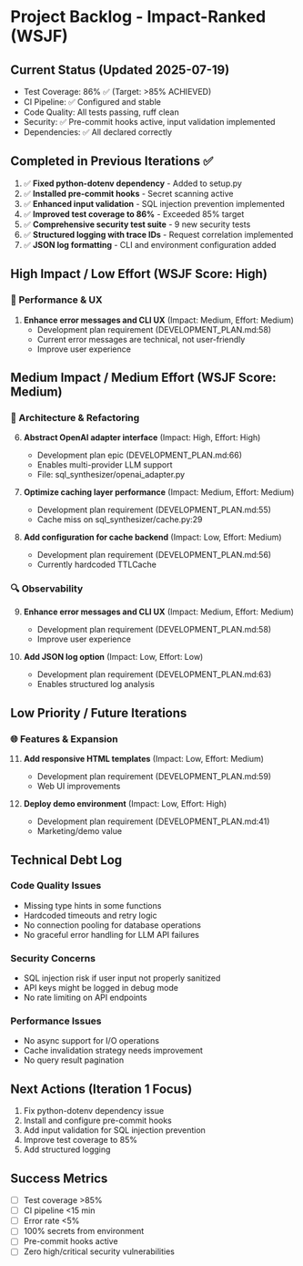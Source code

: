 # Project Backlog - Impact-Ranked (WSJF)

## Current Status (Updated 2025-07-19)
- Test Coverage: 86% ✅ (Target: >85% ACHIEVED)
- CI Pipeline: ✅ Configured and stable
- Code Quality: All tests passing, ruff clean
- Security: ✅ Pre-commit hooks active, input validation implemented
- Dependencies: ✅ All declared correctly

## Completed in Previous Iterations ✅
1. ✅ **Fixed python-dotenv dependency** - Added to setup.py
2. ✅ **Installed pre-commit hooks** - Secret scanning active
3. ✅ **Enhanced input validation** - SQL injection prevention implemented
4. ✅ **Improved test coverage to 86%** - Exceeded 85% target
5. ✅ **Comprehensive security test suite** - 9 new security tests
6. ✅ **Structured logging with trace IDs** - Request correlation implemented
7. ✅ **JSON log formatting** - CLI and environment configuration added

## High Impact / Low Effort (WSJF Score: High)

### 🚀 Performance & UX  
1. **Enhance error messages and CLI UX** (Impact: Medium, Effort: Medium)
   - Development plan requirement (DEVELOPMENT_PLAN.md:58)
   - Current error messages are technical, not user-friendly
   - Improve user experience

## Medium Impact / Medium Effort (WSJF Score: Medium)

### 🔧 Architecture & Refactoring
6. **Abstract OpenAI adapter interface** (Impact: High, Effort: High)
   - Development plan epic (DEVELOPMENT_PLAN.md:66)
   - Enables multi-provider LLM support
   - File: sql_synthesizer/openai_adapter.py

7. **Optimize caching layer performance** (Impact: Medium, Effort: Medium)
   - Development plan requirement (DEVELOPMENT_PLAN.md:55)
   - Cache miss on sql_synthesizer/cache.py:29

8. **Add configuration for cache backend** (Impact: Low, Effort: Medium)
   - Development plan requirement (DEVELOPMENT_PLAN.md:56)
   - Currently hardcoded TTLCache

### 🔍 Observability
9. **Enhance error messages and CLI UX** (Impact: Medium, Effort: Medium)
   - Development plan requirement (DEVELOPMENT_PLAN.md:58)
   - Improve user experience

10. **Add JSON log option** (Impact: Low, Effort: Low)
    - Development plan requirement (DEVELOPMENT_PLAN.md:63)
    - Enables structured log analysis

## Low Priority / Future Iterations

### 🌐 Features & Expansion
11. **Add responsive HTML templates** (Impact: Low, Effort: Medium)
    - Development plan requirement (DEVELOPMENT_PLAN.md:59)
    - Web UI improvements

12. **Deploy demo environment** (Impact: Low, Effort: High)
    - Development plan requirement (DEVELOPMENT_PLAN.md:41)
    - Marketing/demo value

## Technical Debt Log

### Code Quality Issues
- Missing type hints in some functions
- Hardcoded timeouts and retry logic
- No connection pooling for database operations
- No graceful error handling for LLM API failures

### Security Concerns
- SQL injection risk if user input not properly sanitized
- API keys might be logged in debug mode
- No rate limiting on API endpoints

### Performance Issues
- No async support for I/O operations
- Cache invalidation strategy needs improvement
- No query result pagination

## Next Actions (Iteration 1 Focus)
1. Fix python-dotenv dependency issue
2. Install and configure pre-commit hooks
3. Add input validation for SQL injection prevention
4. Improve test coverage to 85%
5. Add structured logging

## Success Metrics
- [ ] Test coverage >85%
- [ ] CI pipeline <15 min
- [ ] Error rate <5%
- [ ] 100% secrets from environment
- [ ] Pre-commit hooks active
- [ ] Zero high/critical security vulnerabilities